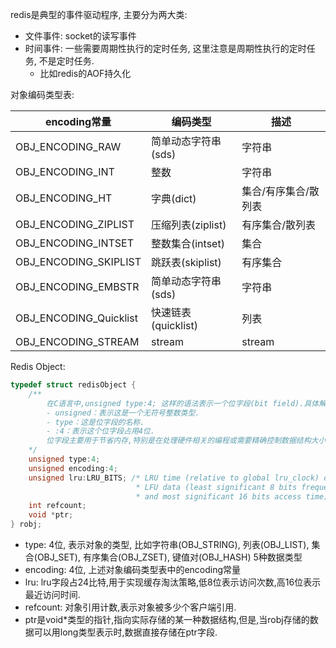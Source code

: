 redis是典型的事件驱动程序, 主要分为两大类:

- 文件事件: socket的读写事件
- 时间事件: 一些需要周期性执行的定时任务, 这里注意是周期性执行的定时任务, 不是定时任务.
    - 比如redis的AOF持久化

对象编码类型表:

| encoding常量             | 编码类型            | 描述          |
|------------------------|-----------------|-------------|
| OBJ_ENCODING_RAW       | 简单动态字符串(sds)    | 字符串         |
| OBJ_ENCODING_INT       | 整数              | 字符串         |
| OBJ_ENCODING_HT        | 字典(dict)        | 集合/有序集合/散列表 |
| OBJ_ENCODING_ZIPLIST   | 压缩列表(ziplist)   | 有序集合/散列表    |
| OBJ_ENCODING_INTSET    | 整数集合(intset)    | 集合          |
| OBJ_ENCODING_SKIPLIST  | 跳跃表(skiplist)   | 有序集合        |
| OBJ_ENCODING_EMBSTR    | 简单动态字符串(sds)    | 字符串         |
| OBJ_ENCODING_Quicklist | 快速链表(quicklist) | 列表          |
| OBJ_ENCODING_STREAM    | stream          | stream      |

Redis Object: 
```c
typedef struct redisObject {
    /**
        在C语言中,unsigned type:4; 这样的语法表示一个位字段(bit field).具体解释如下：
        - unsigned：表示这是一个无符号整数类型.
        - type：这是位字段的名称.
        - :4：表示这个位字段占用4位.
        位字段主要用于节省内存,特别是在处理硬件相关的编程或需要精确控制数据结构大小的情况下.4位的无符号整数可以表示0到15之间的值.
    */
    unsigned type:4;
    unsigned encoding:4;
    unsigned lru:LRU_BITS; /* LRU time (relative to global lru_clock) or
                            * LFU data (least significant 8 bits frequency
                            * and most significant 16 bits access time). */
    int refcount;
    void *ptr;
} robj;
```
- type: 4位, 表示对象的类型, 比如字符串(OBJ_STRING), 列表(OBJ_LIST), 集合(OBJ_SET), 有序集合(OBJ_ZSET), 键值对(OBJ_HASH) 5种数据类型
- encoding: 4位, 上述对象编码类型表中的encoding常量
- lru: lru字段占24比特,用于实现缓存淘汰策略,低8位表示访问次数,高16位表示最近访问时间.
- refcount: 对象引用计数,表示对象被多少个客户端引用.
- ptr是void*类型的指针,指向实际存储的某一种数据结构,但是,当robj存储的数据可以用long类型表示时,数据直接存储在ptr字段.